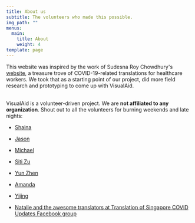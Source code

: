 ```yaml
---
title: About us
subtitle: The volunteers who made this possible.
img_path: ""
menus:
  main:
    title: About
    weight: 4
template: page
---
```

This website was inspired by the work of Sudesna Roy Chowdhury's [website](https://sudesnaroychowdhury.wixsite.com/covid), a treasure trove of COVID-19-related translations for healthcare workers. We took that as a starting point of our project, did more field research and prototyping to come up with VisualAid.

\
VisualAid is a volunteer-driven project. We are **not affiliated to any organization**. Shout out to all the volunteers for burning weekends and late nights:

* [Shaina](https://sg.linkedin.com/in/shainatan-service-ux-design)

* [Jason](https://jasonleow.carrd.co/)

* [Michael](https://www.behance.net/michaelhuyouren)

* [Siti Zu](http://sitizuraidah.carbonmade.com/)

* [Yun Zhen](https://sg.linkedin.com/in/yun-zhen-choy-93a8837a)

* [Amanda](https://sg.linkedin.com/in/amandarielle)

* [Yijing](https://sg.linkedin.com/in/yijingchoy)

* [Natalie and the awesome translators at Translation of Singapore COVID Updates Facebook group](https://www.facebook.com/sgtranslationcovid/)